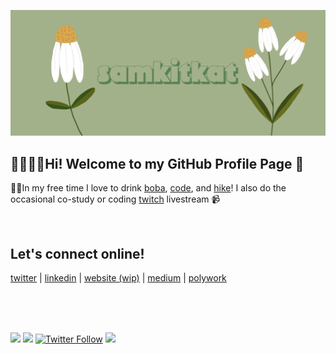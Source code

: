 ![](https://github.com/samkitkat/samkitkat/blob/master/banner1.png)
## 👋👩🏻‍💻Hi! Welcome to my GitHub Profile Page 🥰


💖💕In my free time I love to drink [boba](https://twitter.com/samkitkat_/status/1379207293057699842?s=20&t=lQw9jHmHvlB0GW7coMjB2A), [code](https://twitter.com/samkitkat_/status/1439868772676816899?s=20&t=lQw9jHmHvlB0GW7coMjB2A), and [hike](https://twitter.com/samkitkat_/status/1501027965739708418?s=20&t=lQw9jHmHvlB0GW7coMjB2A)! I also do the occasional co-study or coding [twitch](https://www.twitch.tv/samkitkat) livestream 📹

<br >

## Let's connect online!
[twitter](https://twitter.com/sbarakitkat) | [linkedin](https://linkedin.com/in/sbarakikat) | [website (wip)](https://samkitkat.github.io/) | [medium](https://medium.com/@sbarakitkat) | [polywork](https://www.polywork.com/samkitkat)


<br >
<br >
<br >

[![](https://img.shields.io/twitch/status/samkitkat?style=social)](https://www.twitch.tv/samkitkat)
[![](https://img.shields.io/youtube/channel/views/UCDGCWGr1Fk9qwa5zIiN47NQ?style=social)](https://www.youtube.com/c/samkitkat)
[![Twitter Follow](https://img.shields.io/badge/follow-%40samkitkat_-1DA1F2?logo=twitter&style=social)](https://twitter.com/samkitkat_)
![](https://img.shields.io/github/watchers/samkitkat/samkitkat?style=social)


<!--
**samkitkat/samkitkat** is a ✨ _special_ ✨ repository because its `README.md` (this file) appears on your GitHub profile.


<img align="right" width="400px" height="auto" src="https://github.com/samkitkat/samkitkat/blob/master/tweet1.PNG">
<img width="400px" height="auto" src="https://github.com/samkitkat/samkitkat/blob/master/tweet3.PNG">

<img align="right" width="400px" height="auto" src="https://github.com/samkitkat/samkitkat/blob/master/tweet2.PNG">
<img width="400px" height="auto" src="https://github.com/samkitkat/samkitkat/blob/master/tweet4.PNG">


Here are some ideas to get you started:

- 🔭 I’m currently working on ...
- 🌱 I’m currently learning ...
- 👯 I’m looking to collaborate on ...
- 🤔 I’m looking for help with ...
- 💬 Ask me about ...
- 📫 How to reach me: ...
- 😄 Pronouns: ...
- ⚡ Fun fact: ...
-->

